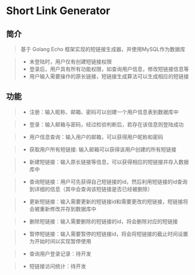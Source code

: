 Short Link Generator
===

简介
---

> 基于 Golang Echo 框架实现的短链接生成器，并使用MySQL作为数据库

> - 未登陆时，用户仅有创建短链接权限
> - 登录后，用户具有所有功能权限，如查询用户信息，修改短链接信息等
> - 用户输入需要操作的原长链接，短链接生成算法可以生成相应的短链接


## 功能

> - 注册：输入昵称、邮箱、密码可以创建一个用户信息表到数据库中

> - 登录：输入邮箱与密码，经过检验判断后，若存在该信息则登陆成功

> - 用户信息查询：输入用户的邮箱，可以获得用户昵称和密码

> - 获取用户所有短链接: 输入邮箱可以获得该用户创建的所有短链接

> - 新建短链接：输入原长链接等信息，可以获得相应的短链接并存入数据库中

> - 查询短链接：用户可先获得自己短链接的id，然后利用短链接的id查询到详细的信息（其中会查询该短链接是否已经被删除）

> - 更新短链接：输入需要更新的短链接id和需要更改的短链接，短链接将会被重新修改并存到数据库中

> - 删除短链接：输入需要删除的短链接的id，将会删除对应的短链接

> - 暂停短链接：输入需要暂停的短链接id，将会将短链接的截止时间设置为开始时间以实现暂停使用

> - 查询用户登录记录：待开发

> - 短链接访问统计：待开发